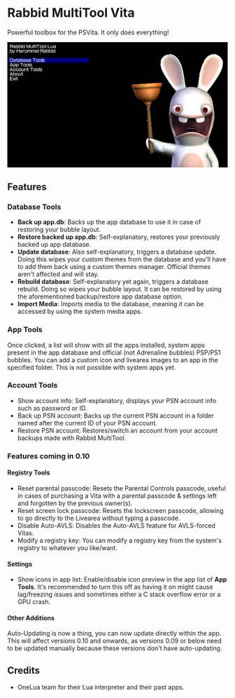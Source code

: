 # Rabbid MultiTool Vita
Powerful toolbox for the PSVita. It only does everything!

<img src="Screenshots/2024-08-02-143643.png">

## Features
### Database Tools
* **Back up app.db**: Backs up the app database to use it in case of restoring your bubble layout.
* **Restore backed up app.db**: Self-explanatory, restores your previously backed up app database.
* **Update database**: Also self-explanatory, triggers a database update. Doing this wipes your custom themes from the database and you'll have to add them back using a custom themes manager. Official themes aren't affected and will stay.
* **Rebuild database**: Self-explanatory yet again, triggers a database rebuild. Doing so wipes your bubble layout. It can be restored by using the aforementioned backup/restore app database option.
* **Import Media**: Imports media to the database, meaning it can be accessed by using the system media apps.
### App Tools
Once clicked, a list will show with all the apps installed, system apps present in the app database and official (not Adrenaline bubbles) PSP/PS1 bubbles. You can add a custom icon and livearea images to an app in the specified folder. This is not possible with system apps yet.
### Account Tools
* Show account info: Self-explanatory, displays your PSN account info such as password or ID.
* Back up PSN account: Backs up the current PSN account in a folder named after the current ID of your PSN account.
* Restore PSN account: Restores/switch an account from your account backups made with Rabbid MultiTool.
### Features coming in 0.10
#### Registry Tools
* Reset parental passcode: Resets the Parental Controls passcode, useful in cases of purchasing a Vita with a parental passcode & settings left and forgotten by the previous owner(s).
* Reset screen lock passcode: Resets the lockscreen passcode, allowing to go directly to the Livearea without typing a passcode.
* Disable Auto-AVLS: Disables the Auto-AVLS feature for AVLS-forced Vitas.
* Modify a registry key: You can modify a registry key from the system's registry to whatever you like/want.
#### Settings
* Show icons in app list: Enable/disable icon preview in the app list of **App Tools**. It's recommended to turn this off as having it on might cause lag/freezing issues and sometimes either a C stack overflow error or a GPU crash.
#### Other Additions
Auto-Updating is now a thing, you can now update directly within the app. This will affect versions 0.10 and onwards, as versions 0.09 or below need to be updated manually because these versions don't have auto-updating.
## Credits
* OneLua team for their Lua interpreter and their past apps.
